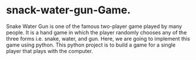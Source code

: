 # snack-water-gun-Game.

Snake Water Gun is one of the famous two-player game played by many people.
It is a hand game in which the player randomly chooses any of the three forms
i.e. snake, water, and gun. Here, we are going to implement this game using python. 
This python project is to build a game for a single player that plays with the computer.

